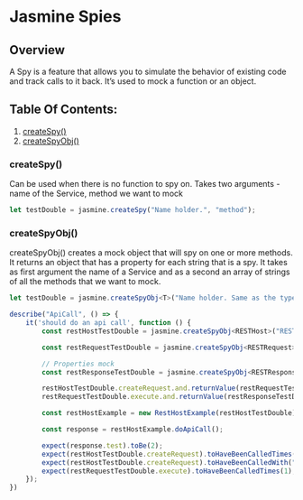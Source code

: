 # Jasmine Spies

## Overview
A Spy is a feature that allows you to simulate the behavior of existing code and track calls to it back. It’s used to mock a function or an object.


## Table Of Contents:
1. [createSpy()](#createSpy())
2. [createSpyObj()](#createSpyObj())

### createSpy()
Can be used when there is no function to spy on. Takes two arguments - name of the Service, method we want to mock

~~~typescript
let testDouble = jasmine.createSpy("Name holder.", "method");
~~~

### createSpyObj()
createSpyObj() creates a mock object that will spy on one or more methods. It returns an object that has a property for each string that is a spy. It takes as first argument the name of a Service and as a second an array of strings of all the methods that we want to mock.

~~~typescript
let testDouble = jasmine.createSpyObj<T>("Name holder. Same as the type, in this case T", ["Array of strings with all functions that will be overwritten"]);
~~~

~~~typescript
describe("ApiCall", () => {
	it('should do an api call', function () {
		const restHostTestDouble = jasmine.createSpyObj<RESTHost>("RESTHost", ["createRequest"]);

		const restRequestTestDouble = jasmine.createSpyObj<RESTRequest>("RESTRequest", ["execute"]);

        // Properties mock
		const restResponseTestDouble = jasmine.createSpyObj<RESTResponse>("RESTResponse", [], {contentAsString: JSON.stringify({test: 2})});

		restHostTestDouble.createRequest.and.returnValue(restRequestTestDouble);
		restRequestTestDouble.execute.and.returnValue(restResponseTestDouble);

		const restHostExample = new RestHostExample(restHostTestDouble);

		const response = restHostExample.doApiCall();

		expect(response.test).toBe(2);
		expect(restHostTestDouble.createRequest).toHaveBeenCalledTimes(1);
		expect(restHostTestDouble.createRequest).toHaveBeenCalledWith("GET", "/api/v1/test", "");
		expect(restRequestTestDouble.execute).toHaveBeenCalledTimes(1);
	});
})
~~~